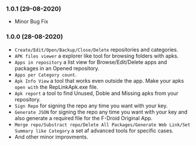 ### 1.0.1 (29-08-2020)
* Minor Bug Fix

### 1.0.0 (28-08-2020)
* `Create/Edit/Open/Backup/Close/Delete` repositories and categories. 
* `APK files viewer` a explorer like tool for browsing folders with apks.
* `Apps in repository` a list view for Browse/Edit/Delete apps and packages in an Opened repository.
* `Apps per Category count`.
* `Apk Info View` a tool that works even outside the app. Make your apks `open with` the RepLinkApk.exe file.
* `Apk report` a tool to find Unused, Doble and Missing apks from your repository.
* `Sign Repo` for signing the repo any time you want with your key.
* `Generate JSON` for signing the repo any time you want with your key and also generate a required file for the F-Droid Original App.
* `Merge repo/Substract repo/Delete All Packages/Generate Web Link/Set Summary like Category` a set af advanced tools for specific cases. 
* And other minor improvments.
